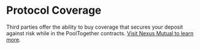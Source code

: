 # Protocol Coverage

Third parties offer the ability to buy coverage that secures your deposit against risk while in the PoolTogether contracts. [Visit Nexus Mutual to learn more](https://app.nexusmutual.io/cover/buy/get-quote?address=0xd89a09084555a7D0ABe7B111b1f78DFEdDd638Be).&#x20;
